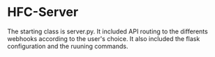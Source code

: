 # HFC-Server

The starting class is server.py.
It included API routing to the differents webhooks according to the user's choice.
It also included the flask configuration and the ruuning commands.
